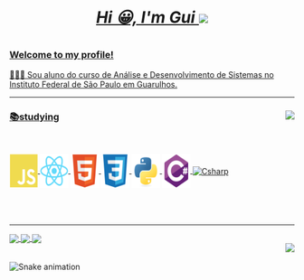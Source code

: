 <a href="https://github.com/Guilherme-ap">
<h1 align="center"><i>Hi 😀, I'm Gui <img src="https://raw.githubusercontent.com/iampavangandhi/iampavangandhi/master/gifs/Hi.gif" width="30px"></i><h1>
<h3 align="auto"> Welcome to my profile!</h3>
👨🏼‍🎓 Sou aluno do curso de Análise e Desenvolvimento de Sistemas no Instituto Federal de São Paulo em Guarulhos.
<hr>
<div align="auto">
  <a href="https://github.com/Guilherme-ap">
  <img height="180em" align="right" src="https://github-readme-stats.vercel.app/api?username=Guilherme-ap&show_icons=true&theme=white&include_all_commits=true&count_private=true"/>

 <div>
   <h3 align="auto">📚studying </h3>
    </div>
     <br><br>
  <div align="auto">
  <img align="center" target="_blank" alt="Js" height="60" width="50" src="https://raw.githubusercontent.com/devicons/devicon/master/icons/javascript/javascript-plain.svg" >
  <img align="center" target="_blank" alt="React" height="60" width="50" src="https://raw.githubusercontent.com/devicons/devicon/master/icons/react/react-original.svg">
  <img align="center" target="_blank" alt="HTML" height="60" width="50" src="https://raw.githubusercontent.com/devicons/devicon/master/icons/html5/html5-original.svg">
  <img align="center" target="_blank" alt="CSS" height="60" width="50" src="https://raw.githubusercontent.com/devicons/devicon/master/icons/css3/css3-original.svg">
  <img align="center" target="_blank" alt="Python" height="60" width="50" src="https://raw.githubusercontent.com/devicons/devicon/master/icons/python/python-original.svg">
  <img align="center" target="_blank" alt="Csharp" height="60" width="50" src="https://raw.githubusercontent.com/devicons/devicon/master/icons/csharp/csharp-original.svg">
  <img align="center" target="_blank" alt="Csharp" height="60" width="50" src="https://cdn.jsdelivr.net/gh/devicons/devicon/icons/php/php-original.svg">
  <br>
  </div>
    </div>
  <br><br><br>
  <hr>
  
 <div>
<a href="https://www.linkedin.com/in/guilherme-alves-pereira-928707221/" target="_blank">
  <img src="https://img.shields.io/badge/-LinkedIn-%230077B5?style=for-the-badge&logo=linkedin&logoColor=white" target="_blank" align="center">
   </a> 
<a href="https://wa.me/5511910576589?text=Ol%C3%A1">
  <img src="https://logodownload.org/wp-content/uploads/2015/04/whatsapp-logo-png-0-2048x2048.png" target="_blank" height:"30" width="60" align="center">
   </a>
   <a href="https://www.instagram.com/gui_moe/">
     <img src="https://cdn.pixabay.com/photo/2016/08/09/17/52/instagram-1581266_960_720.jpg" target="_blank" height:"30" width="50" align="center">
   </a>

<div align="right">
  <img src="https://i.imgur.com/SOHOBEi.gif">
  </div>

![Snake animation](https://github.com/Guilherme-ap/Guilherme-ap/blob/output/github-contribution-grid-snake.svg)
